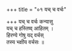 +++
title = "०१ यच् च वर्चः"

+++
यच् च वर्चः कन्यासु  
यच् च हस्तिष्व् आहितम् ।  
हिरण्ये गोषु यद् वर्चस्  
तस्य भक्षीय वर्चसः ॥